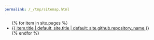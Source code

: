 ```yaml
---
permalink: /_/tmp/sitemap.html
---
```


<ul>
{% for item in site.pages %}
    <li><a href="{{ item.permalink }}">{{ item.title | default: site.title | default: site.github.repository_name }}</a></li>
{% endfor %}
</ul>